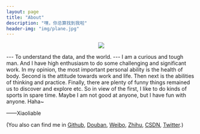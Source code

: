 ```yaml
---
layout: page
title: "About"
description: "嘿，你总算找到我啦"
header-img: "img/plane.jpg"
---
```


<center>
    <p><img src="http://dreamofbook.qiniudn.com/Zero.png" align="center"></p>
</center>

--- To understand the data, and the world. ---
   I am a curious and tough man. And I have high enthusiasm to do some challenging and significant work.
   In my opinion, the most important personal ability is the health of body. Second is the attitude towards work and life. Then next is the abilities of thinking and practice. Finally, there are plenty of funny things remained us to discover and explore etc.
   So in view of the first, I like to do kinds of sports in spare time. Maybe I am not good at anyone, but I have fun with anyone. Haha~

——Xiaoliable


(You also can find me in [Github](https://github.com/xiaoliable), [Douban](http://www.douban.com/people/xiaoliable/), [Weibo](http://weibo.com/xiaoliable), [Zhihu](http://www.zhihu.com/people/xiaoliable), [CSDN](http://blog.csdn.net/li_ablexiao), [Twitter](https://twitter.com/xiaoliable).)
